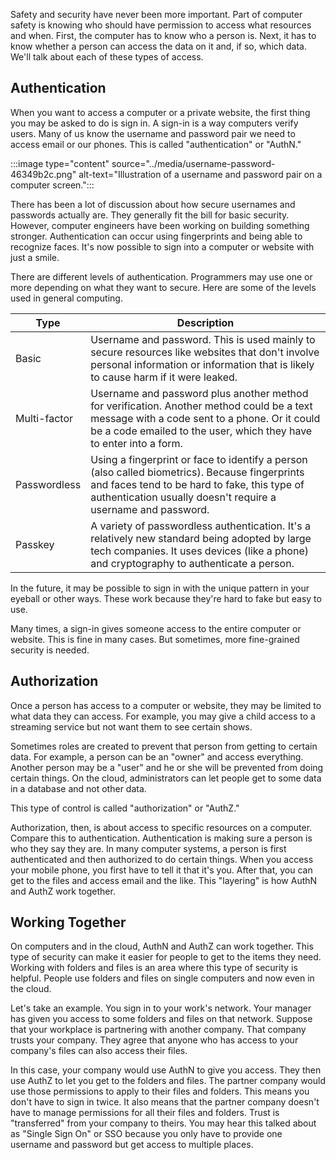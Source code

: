 Safety and security have never been more important. Part of computer safety is knowing who should have permission to access what resources and when. First, the computer has to know who a person is. Next, it has to know whether a person can access the data on it and, if so, which data. We'll talk about each of these types of access.

## Authentication

When you want to access a computer or a private website, the first thing you may be asked to do is sign in. A sign-in is a way computers verify users. Many of us know the username and password pair we need to access email or our phones. This is called "authentication" or "AuthN."

:::image type="content" source="../media/username-password-46349b2c.png" alt-text="Illustration of a username and password pair on a computer screen.":::


There has been a lot of discussion about how secure usernames and passwords actually are. They generally fit the bill for basic security. However, computer engineers have been working on building something stronger. Authentication can occur using fingerprints and being able to recognize faces. It's now possible to sign into a computer or website with just a smile.

There are different levels of authentication. Programmers may use one or more depending on what they want to secure. Here are some of the levels used in general computing.

| **Type**     | **Description**                                                                                                                                                                                                  |
| ------------ | ---------------------------------------------------------------------------------------------------------------------------------------------------------------------------------------------------------------- |
| Basic        | Username and password. This is used mainly to secure resources like websites that don't involve personal information or information that is likely to cause harm if it were leaked.                              |
| Multi-factor | Username and password plus another method for verification. Another method could be a text message with a code sent to a phone. Or it could be a code emailed to the user, which they have to enter into a form. |
| Passwordless | Using a fingerprint or face to identify a person (also called biometrics). Because fingerprints and faces tend to be hard to fake, this type of authentication usually doesn't require a username and password.  |
| Passkey      | A variety of passwordless authentication. It's a relatively new standard being adopted by large tech companies. It uses devices (like a phone) and cryptography to authenticate a person.                        |

In the future, it may be possible to sign in with the unique pattern in your eyeball or other ways. These work because they're hard to fake but easy to use.

Many times, a sign-in gives someone access to the entire computer or website. This is fine in many cases. But sometimes, more fine-grained security is needed.

## Authorization

Once a person has access to a computer or website, they may be limited to what data they can access. For example, you may give a child access to a streaming service but not want them to see certain shows.

Sometimes roles are created to prevent that person from getting to certain data. For example, a person can be an "owner" and access everything. Another person may be a "user" and he or she will be prevented from doing certain things. On the cloud, administrators can let people get to some data in a database and not other data.

This type of control is called "authorization" or "AuthZ."

Authorization, then, is about access to specific resources on a computer. Compare this to authentication. Authentication is making sure a person is who they say they are. In many computer systems, a person is first authenticated and then authorized to do certain things. When you access your mobile phone, you first have to tell it that it's you. After that, you can get to the files and access email and the like. This "layering" is how AuthN and AuthZ work together.

## Working Together

On computers and in the cloud, AuthN and AuthZ can work together. This type of security can make it easier for people to get to the items they need. Working with folders and files is an area where this type of security is helpful. People use folders and files on single computers and now even in the cloud.

Let's take an example. You sign in to your work's network. Your manager has given you access to some folders and files on that network. Suppose that your workplace is partnering with another company. That company trusts your company. They agree that anyone who has access to your company's files can also access their files.

In this case, your company would use AuthN to give you access. They then use AuthZ to let you get to the folders and files. The partner company would use those permissions to apply to their files and folders. This means you don't have to sign in twice. It also means that the partner company doesn't have to manage permissions for all their files and folders. Trust is "transferred" from your company to theirs. You may hear this talked about as "Single Sign On" or SSO because you only have to provide one username and password but get access to multiple places.
